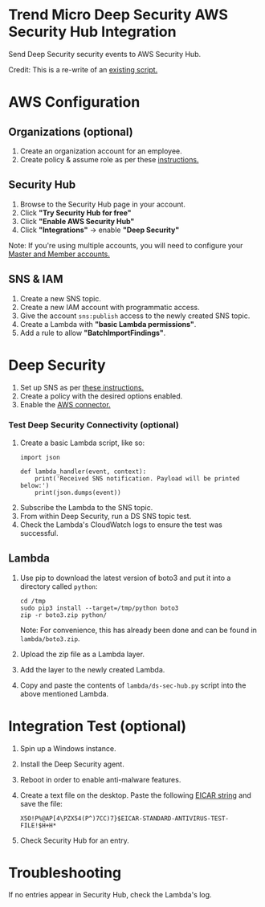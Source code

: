 # Trend Micro Deep Security AWS Security Hub Integration

Send Deep Security security events to AWS Security Hub.

Credit: This is a re-write of an [existing script.](https://github.com/deep-security/aws-security-hub)

# AWS Configuration
## Organizations (optional)

1. Create an organization account for an employee.
2. Create policy & assume role as per these [instructions.](https://docs.aws.amazon.com/organizations/latest/userguide/orgs_manage_accounts_access.html#orgs_manage_accounts_access-cross-account-role)

## Security Hub

1. Browse to the Security Hub page in your account.
2. Click **"Try Security Hub for free"**
3. Click **"Enable AWS Security Hub"**
4. Click **"Integrations"** -> enable **"Deep Security"**

Note: If you're using multiple accounts, you will need to configure your [Master and Member accounts.](https://docs.aws.amazon.com/securityhub/latest/userguide/securityhub-accounts.html)

## SNS & IAM

1. Create a new SNS topic.
2. Create a new IAM account with programmatic access.
3. Give the account `sns:publish` access to the newly created SNS topic.
4. Create a Lambda with **"basic Lambda permissions"**.
5. Add a rule to allow **"BatchImportFindings"**.

# Deep Security

1. Set up SNS as per [these instructions.](https://www.trendmicro.com/aws/sending-security-event-data-amazon-sns/)
2. Create a policy with the desired options enabled.
3. Enable the [AWS connector.](https://help.deepsecurity.trendmicro.com/Add-Computers/add-aws.html)

### Test Deep Security Connectivity (optional)

1. Create a basic Lambda script, like so:
    ```
    import json

    def lambda_handler(event, context):
        print('Received SNS notification. Payload will be printed below:')
        print(json.dumps(event))
    ```
2. Subscribe the Lambda to the SNS topic.
3. From within Deep Security, run a DS SNS topic test.
4. Check the Lambda's CloudWatch logs to ensure the test was successful.

## Lambda

1. Use pip to download the latest version of boto3 and put it into a directory called `python`:

    ```
    cd /tmp
    sudo pip3 install --target=/tmp/python boto3
    zip -r boto3.zip python/
    ```
	
	Note: For convenience, this has already been done and can be found in `lambda/boto3.zip`. 

2. Upload the zip file as a Lambda layer.
3. Add the layer to the newly created Lambda.
4. Copy and paste the contents of `lambda/ds-sec-hub.py` script into the above mentioned Lambda.

# Integration Test (optional)

1. Spin up a Windows instance.
2. Install the Deep Security agent.
3. Reboot in order to enable anti-malware features.
4. Create a text file on the desktop. Paste the following [EICAR string](https://www.eicar.org/?page_id=3950) and save the file:

	```
	X5O!P%@AP[4\PZX54(P^)7CC)7}$EICAR-STANDARD-ANTIVIRUS-TEST-FILE!$H+H*
	``` 

5. Check Security Hub for an entry.

# Troubleshooting

If no entries appear in Security Hub, check the Lambda's log.